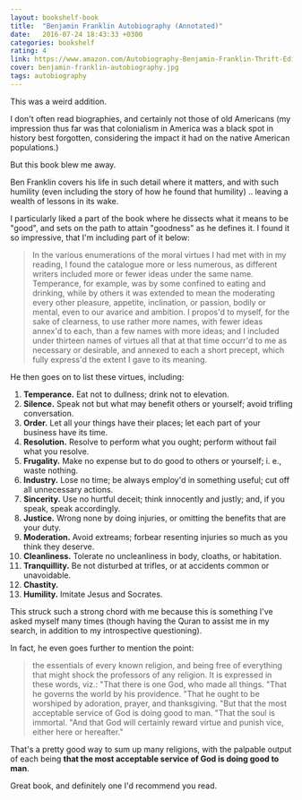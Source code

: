```yaml
---
layout: bookshelf-book
title:  "Benjamin Franklin Autobiography (Annotated)"
date:   2016-07-24 18:43:33 +0300
categories: bookshelf
rating: 4
link: https://www.amazon.com/Autobiography-Benjamin-Franklin-Thrift-Editions/dp/B004UJNXVK/
cover: benjamin-franklin-autobiography.jpg
tags: autobiography
---
```


This was a weird addition.

I don't often read biographies, and certainly not those of old Americans (my impression thus far was that colonialism in America was a black spot in history best forgotten, considering the impact it had on the native American populations.)

But this book blew me away.

Ben Franklin covers his life in such detail where it matters, and with such humility (even including the story of how he found that humility) .. leaving a wealth of lessons in its wake.

I particularly liked a part of the book where he dissects what it means to be "good", and sets on the path to attain "goodness" as he defines it. I found it so impressive, that I'm including part of it below:

> In the various enumerations of the moral virtues I had met with in my reading, I found the catalogue more or less numerous, as different writers included more or fewer ideas under the same name. Temperance, for example, was by some confined to eating and drinking, while by others it was extended to mean the moderating every other pleasure, appetite, inclination, or passion, bodily or mental, even to our avarice and ambition. I propos'd to myself, for the sake of clearness, to use rather more names, with fewer ideas annex'd to each, than a few names with more ideas; and I included under thirteen names of virtues all that at that time occurr'd to me as necessary or desirable, and annexed to each a short precept, which fully express'd the extent I gave to its meaning.

He then goes on to list these virtues, including:

1. **Temperance.** Eat not to dullness; drink not to elevation.
2. **Silence.** Speak not but what may benefit others or yourself; avoid trifling conversation.
3. **Order.** Let all your things have their places; let each part of your business have its time.
4. **Resolution.** Resolve to perform what you ought; perform without fail what you resolve.
5. **Frugality.** Make no expense but to do good to others or yourself; i. e., waste nothing.
6. **Industry.** Lose no time; be always employ'd in something useful; cut off all unnecessary actions.
7. **Sincerity.** Use no hurtful deceit; think innocently and justly; and, if you speak, speak accordingly.
8. **Justice.** Wrong none by doing injuries, or omitting the benefits that are your duty.
9. **Moderation.** Avoid extreams; forbear resenting injuries so much as you think they deserve.
10. **Cleanliness.** Tolerate no uncleanliness in body, cloaths, or habitation.
11. **Tranquillity.** Be not disturbed at trifles, or at accidents common or unavoidable.
12. **Chastity.**
13. **Humility.** Imitate Jesus and Socrates.

This struck such a strong chord with me because this is something I've asked myself many times (though having the Quran to assist me in my search, in addition to my introspective questioning).

In fact, he even goes further to mention the point:

> the essentials of every known religion, and being free of everything that might shock the professors of any religion. It is expressed in these words, viz.: "That there is one God, who made all things. "That he governs the world by his providence. "That he ought to be worshiped by adoration, prayer, and thanksgiving. "But that the most acceptable service of God is doing good to man. "That the soul is immortal. "And that God will certainly reward virtue and punish vice, either here or hereafter."

That's a pretty good way to sum up many religions, with the palpable output of each being **that the most acceptable service of God is doing good to man**.

Great book, and definitely one I'd recommend you read.

